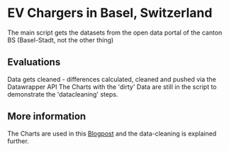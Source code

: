 # EV Chargers in Basel, Switzerland

The main script gets the datasets from the open data portal of the canton BS (Basel-Stadt, not the other thing)

## Evaluations
Data gets cleaned - differences calculated, cleaned and pushed via the Datawrapper API 
The Charts with the 'dirty' Data are still in the script to demonstrate the 'datacleaning' steps. 

## More information
The Charts are used in this [Blogpost](https://rideable.ch/belegung-ladestationen-iwb-auswertung/) and the data-cleaning is explained further.
